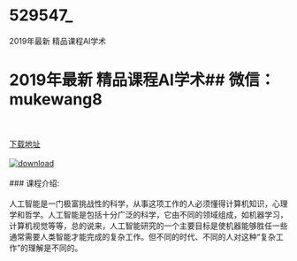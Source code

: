 # 529547_
2019年最新 精品课程AI学术
# 2019年最新 精品课程AI学术## 微信：mukewang8
<br/></br>[下载地址](http://www.36tz.cn/article/529547 "下载地址")
<br/></br>[![download](http://36tz.cn/muke_img/2019_12_1-23-300x191.png "下载地址")](http://www.36tz.cn/article/529547 "下载地址")
<br/></br>### 课程介绍:<br/></br>人工智能是一门极富挑战性的科学，从事这项工作的人必须懂得计算机知识，心理学和哲学。人工智能是包括十分广泛的科学，它由不同的领域组成，如机器学习，计算机视觉等等，总的说来，人工智能研究的一个主要目标是使机器能够胜任一些通常需要人类智能才能完成的复杂工作。但不同的时代、不同的人对这种“复杂工作”的理解是不同的。


 

